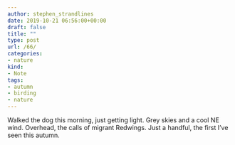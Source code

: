 ```yaml
---
author: stephen_strandlines
date: 2019-10-21 06:56:00+00:00
draft: false
title: ""
type: post
url: /66/
categories:
- nature
kind:
- Note
tags:
- autumn
- birding
- nature
---
```


Walked the dog this morning, just getting light. Grey skies and a cool NE wind. Overhead, the calls of migrant Redwings. Just a handful, the first I’ve seen this autumn.
